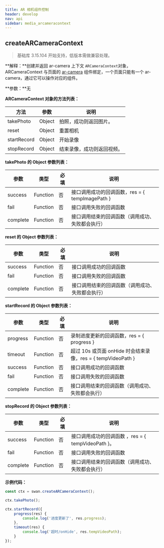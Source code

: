 ```yaml
---
title: AR 相机组件控制
header: develop
nav: api
sidebar: media_arcameracontext
---
```


createARCameraContext
---
> 基础库 3.15.104 开始支持，低版本需做兼容处理。

**解释：**创建并返回 ar-camera 上下文 `ARCameraContext`对象，ARCameraContext 与页面的 <a href='https://smartprogram.baidu.com/docs/develop/component/media/#ar-camera/'>ar-camera</a> 组件绑定，一个页面只能有一个 ar-camera，通过它可以操作对应的组件。

<!-- docs/develop/component/media/#ar-camera/ -->
**参数：**无

**ARCameraContext 对象的方法列表：**

|方法 | 参数  |说明|
|---- | ---- | ---- |
|takePhoto |  Object|  拍照，成功则返回图片。|
|reset | Object |重置相机|
|startRecord |Object  |开始录像|
|stopRecord | Object | 结束录像，成功则返回视频。|

**takePhoto 的 Object 参数列表：**

|参数  |类型 | 必填 | 说明|
|---- | ---- | ---- |---- |
|success| Function |   否  | 接口调用成功的回调函数，res = { tempImagePath }|
|fail  |  Function  |  否 |  接口调用失败的回调函数|
|complete |   Function  |  否  | 接口调用结束的回调函数（调用成功、失败都会执行）|

**reset 的 Object 参数列表：**

|参数  |类型 | 必填 | 说明|
|---- | ---- | ---- |---- |
|success| Function |   否  | 接口调用成功的回调函数|
|fail  |  Function  |  否 |  接口调用失败的回调函数|
|complete |   Function  |  否  | 接口调用结束的回调函数（调用成功、失败都会执行）|

**startRecord 的 Object 参数列表：**

|参数 | 类型 | 必填 | 说明|
|---- | ---- | ---- |---- |
|progress|Function|否|录制进度更新的回调函数，res = { progress }|
|timeout|Function|否|超过 10s 或页面 onHide 时会结束录像，res = { tempVideoPath }|
|success |Function  |  否 |  接口调用成功的回调函数|
|fail  |  Function |   否  | 接口调用失败的回调函数|
|complete   | Function |   否  | 接口调用结束的回调函数（调用成功、失败都会执行）|


**stopRecord 的 Object 参数列表：**

|参数 | 类型  |必填  |说明|
|---- | ---- | ---- |---- |
|success |Function   | 否  | 接口调用成功的回调函数 ，res = { tempVideoPath }。|
|fail |   Function |   否  | 接口调用失败的回调函数|
|complete   | Function   | 否  | 接口调用结束的回调函数（调用成功、失败都会执行）|

**示例代码：**

```js
const ctx = swan.createARCameraContext();

ctx.takePhoto();

ctx.startRecord({
    progress(res) {
        console.log('进度更新了', res.progress);
    },
    timeout(res) {
        console.log('超时/onHide', res.tempVideoPath);
    }
});
```

<!-- #### 错误码

**Andriod**

|错误码|说明|
|--|--|
|201|解析失败，请检查调起协议是否合法|
|1001|执行失败|
|200101|相机权限-用户拒绝|
|200102|相机权限-系统权限拒绝|
|200201|录音权限-用户拒绝|
|200201|录音权限-系统权限拒绝|

**iOS**

|错误码|说明|
|--|--|
|202 |解析失败，请检查参数是否正确|
|10003|用户拒绝
|200101|授权失败，用户拒绝service下发的权限|
|200102|授权失败，用户拒绝手白系统访问相机权限|
|200103|相机被抢占打断|
|200201|录音权限，用户拒绝小程序service下发的权限|
|200202|录音权限，用户拒绝系统录音权限| -->